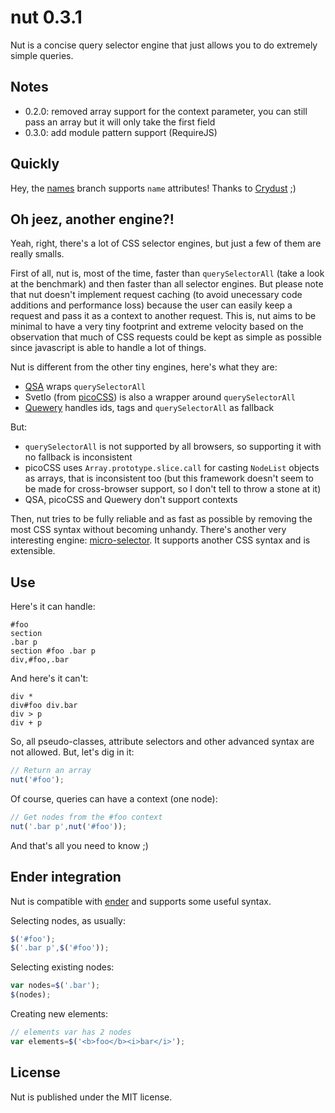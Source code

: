 nut 0.3.1
=========

Nut is a concise query selector engine that just allows you to do extremely simple queries.

Notes
-----

- 0.2.0: removed array support for the context parameter, you can still pass an array but it will only take the first field
- 0.3.0: add module pattern support (RequireJS)

Quickly
-------

Hey, the [names](https://github.com/pyrsmk/nut/tree/names) branch supports `name` attributes! Thanks to [Crydust](https://github.com/Crydust) ;)

Oh jeez, another engine?!
-------------------------

Yeah, right, there's a lot of CSS selector engines, but just a few of them are really smalls.

First of all, nut is, most of the time, faster than `querySelectorAll` (take a look at the benchmark) and then faster than all selector engines. But please note that nut doesn't implement request caching (to avoid unecessary code additions and performance loss) because the user can easily keep a request and pass it as a context to another request. This is, nut aims to be minimal to have a very tiny footprint and extreme velocity based on the observation that much of CSS requests could be kept as simple as possible since javascript is able to handle a lot of things.

Nut is different from the other tiny engines, here's what they are:

- [QSA](https://github.com/cowboy/javascript-library-boilerplate) wraps `querySelectorAll`
- Svetlo (from [picoCSS](https://github.com/vladocar/picoCSS)) is also a wrapper around `querySelectorAll`
- [Quewery](https://github.com/danheberden/Quewery) handles ids, tags and `querySelectorAll` as fallback

But:

- `querySelectorAll` is not supported by all browsers, so supporting it with no fallback is inconsistent
- picoCSS uses `Array.prototype.slice.call` for casting `NodeList` objects as arrays, that is inconsistent too (but this framework doesn't seem to be made for cross-browser support, so I don't tell to throw a stone at it)
- QSA, picoCSS and Quewery don't support contexts

Then, nut tries to be fully reliable and as fast as possible by removing the most CSS syntax without becoming unhandy. There's another very interesting engine: [micro-selector](https://github.com/fabiomcosta/micro-selector). It supports another CSS syntax and is extensible.

Use
---

Here's it can handle:

    #foo
    section
    .bar p
    section #foo .bar p
    div,#foo,.bar

And here's it can't:

    div *
    div#foo div.bar
    div > p
    div + p

So, all pseudo-classes, attribute selectors and other advanced syntax are not allowed. But, let's dig in it:

```javascript
// Return an array
nut('#foo');
```

Of course, queries can have a context (one node):

```javascript
// Get nodes from the #foo context
nut('.bar p',nut('#foo'));
```

And that's all you need to know ;)

Ender integration
-----------------

Nut is compatible with [ender](http://ender.no.de) and supports some useful syntax.

Selecting nodes, as usually:

```javascript
$('#foo');
$('.bar p',$('#foo'));
```

Selecting existing nodes:

```javascript
var nodes=$('.bar');
$(nodes);
```

Creating new elements:

```javascript
// elements var has 2 nodes
var elements=$('<b>foo</b><i>bar</i>');
```

License
-------

Nut is published under the MIT license.
